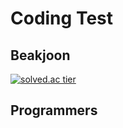 # Coding Test

## Beakjoon

[![solved.ac tier](http://mazassumnida.wtf/api/generate_badge?boj=hahyuning)](https://solved.ac/hahyuning)

## Programmers
